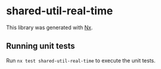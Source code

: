 # shared-util-real-time

This library was generated with [Nx](https://nx.dev).

## Running unit tests

Run `nx test shared-util-real-time` to execute the unit tests.
